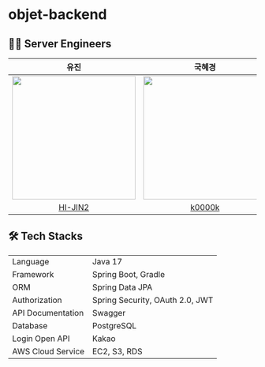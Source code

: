 # objet-backend



## 👩‍💻 Server Engineers
| 유진 | 국혜경 |
|:--------:|:-------:| 
|<img width="250" src="https://github.com/objet-team/objet-backend/assets/94737714/d97e301b-982f-40af-ad56-c97d7d8c29ea">| <img width="250" src = "https://github.com/objet-team/objet-backend/assets/94737714/e017a312-72fe-4027-bc11-9a3d049d519d"> |
| [HI-JIN2](https://github.com/HI-JIN2) | [k0000k](https://github.com/k0000k)  |


## 🛠 Tech Stacks
<table>
	<tr><td>Language</td><td>Java 17</td></tr>
	<tr><td>Framework</td><td>Spring Boot, Gradle</td></tr>
	<tr><td>ORM</td><td>Spring Data JPA</td></tr>
	<tr><td>Authorization</td><td>Spring Security, OAuth 2.0, JWT</td></tr>
	<tr><td>API Documentation</td><td>Swagger</td></tr>
	<tr><td>Database</td><td>PostgreSQL</td></tr>
	<tr><td>Login Open API</td><td>Kakao</td></tr>
	<tr><td>AWS Cloud Service</td><td>EC2, S3, RDS</td></tr>
</table>

